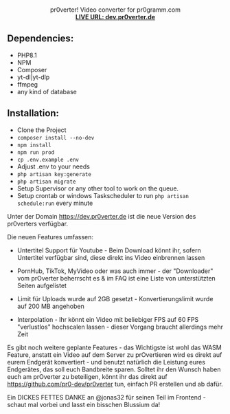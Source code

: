 <div align="center">
  <p align="center">
    <br />
    pr0verter! Video converter for pr0gramm.com
    <br />
    <a href="https://dev.pr0verter.de/"><strong>LIVE URL: dev.pr0verter.de</strong></a>
    <br />
  </p>
</div>


## Dependencies:
* PHP8.1
* NPM
* Composer
* yt-dl|yt-dlp
* ffmpeg
* any kind of database

## Installation:
* Clone the Project
* `composer install --no-dev`
* `npm install`
* `npm run prod`
* `cp .env.example .env`
* Adjust .env to your needs
* `php artisan key:generate`
* `php artisan migrate`
* Setup Supervisor or any other tool to work on the queue.
* Setup crontab or windows Taskscheduler to run `php artisan schedule:run` every minute

Unter der Domain https://dev.pr0verter.de ist die neue Version des pr0verters verfügbar.

Die neuen Features umfassen:

- Untertitel Support für Youtube - Beim Download könnt ihr, sofern Untertitel verfügbar sind, diese direkt ins Video einbrennen lassen

- PornHub, TikTok, MyVideo oder was auch immer - der "Downloader" vom prOverter beherrscht es & im FAQ ist eine Liste von unterstützten Seiten aufgelistet

- Limit für Uploads wurde auf 2GB gesetzt - Konvertierungslimit wurde auf 200 MB angehoben

- Interpolation - Ihr könnt ein Video mit beliebiger FPS auf 60 FPS "verlustlos" hochscalen lassen - dieser Vorgang braucht allerdings mehr Zeit

Es gibt noch weitere geplante Features - das Wichtigste ist wohl das WASM Feature, anstatt ein Video auf dem Server zu prOvertieren wird es direkt auf eurem Endgerät konvertiert - und benutzt natürlich die Leistung eures Endgerätes, das soll euch Bandbreite sparen. Solltet ihr den Wunsch haben euch am prOverter zu beteiligen, könnt ihr das direkt auf https://github.com/pr0-dev/pr0verter tun, einfach PR erstellen und ab dafür.

Ein DICKES FETTES DANKE an @jonas32 für seinen Teil im Frontend - schaut mal vorbei und lasst ein bisschen Blussium da!
